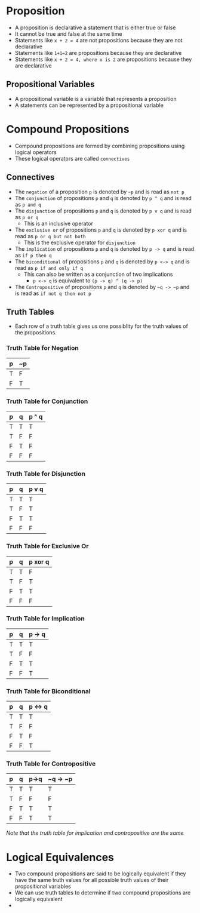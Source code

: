 # Proposition
- A proposition is declarative a statement that is either true or false
- It cannot be true and false at the same time
- Statements like ``x + 2 = 4`` are not propositions because they are not declarative
- Statements like ``1+1=2`` are propositions because they are declarative
- Statements like ``x + 2 = 4, where x is 2`` are propositions because they are declarative

## Propositional Variables
- A propositional variable is a variable that represents a proposition
- A statements can be represented by a propositional variable

# Compound Propositions
- Compound propositions are formed by combining propositions using logical operators
- These logical operators are called ``connectives``

## Connectives
- The ``negation`` of a proposition ``p`` is denoted by ``~p`` and is read as ``not p``
- The ``conjunction`` of propositions ``p`` and ``q`` is denoted by ``p ^ q`` and is read as ``p and q``
- The ``disjunction`` of propositions ``p`` and ``q`` is denoted by ``p v q`` and is read as ``p or q``
    - This is an inclusive operator
- The ``exclusive or`` of propositions ``p`` and ``q`` is denoted by ``p xor q`` and is read as ``p or q but not both``
  - This is the exclusive operator for ``disjunction``
- The ``implication`` of propositions ``p`` and ``q`` is denoted by ``p -> q`` and is read as ``if p then q``
- The ``biconditional`` of propositions ``p`` and ``q`` is denoted by ``p <-> q`` and is read as ``p if and only if q``
  - This can also be written as a conjunction of two implications
    - ``p <-> q`` is equivalent to ``(p -> q) ^ (q -> p)``
- The ``Contropositive`` of propositions ``p`` and ``q`` is denoted by ``~q -> ~p`` and is read as ``if not q then not p``

## Truth Tables
- Each row of a truth table gives us one possiblity for the truth values of the propositions.

### Truth Table for Negation
p | ~p
--|---
T | F
F | T

### Truth Table for Conjunction
p | q | p ^ q
--|---|------
T | T | T
T | F | F
F | T | F
F | F | F

### Truth Table for Disjunction
p | q | p v q
--|---|------
T | T | T
T | F | T
F | T | T
F | F | F

### Truth Table for Exclusive Or
p | q | p xor q
--|---|--------
T | T | F
T | F | T
F | T | T
F | F | F

### Truth Table for Implication
p | q | p -> q
--|---|------
T | T | T
T | F | F
F | T | T
F | F | T

### Truth Table for Biconditional
p | q | p <-> q
--|---|--------
T | T | T
T | F | F
F | T | F
F | F | T

### Truth Table for Contropositive
p | q | p->q | ~q -> ~p
--|---|------|----------
T | T | T    | T
T | F | F    | F
F | T | T    | T
F | F | T    | T

*Note that the truth table for implication and contropositive are the same*

# Logical Equivalences
- Two compound propositions are said to be logically equivalent if they have the same truth values for all possible truth values of their propositional variables
- We can use truth tables to determine if two compound propositions are logically equivalent
- 